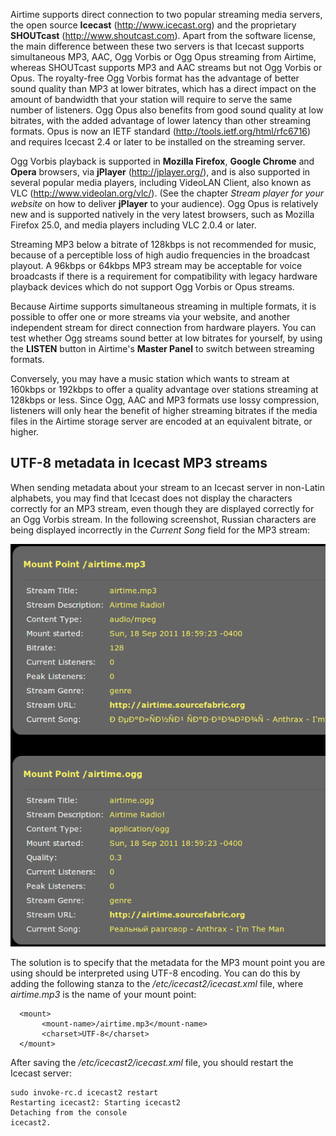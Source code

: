 Airtime supports direct connection to two popular streaming media servers, the open source **Icecast** (<http://www.icecast.org>) and the proprietary **SHOUTcast** (<http://www.shoutcast.com>). Apart from the software license, the main difference between these two servers is that Icecast supports simultaneous MP3, AAC, Ogg Vorbis or Ogg Opus streaming from Airtime, whereas SHOUTcast supports MP3 and AAC streams but not Ogg Vorbis or Opus. The royalty-free Ogg Vorbis format has the advantage of better sound quality than MP3 at lower bitrates, which has a direct impact on the amount of bandwidth that your station will require to serve the same number of listeners. Ogg Opus also benefits from good sound quality at low bitrates, with the added advantage of lower latency than other streaming formats. Opus is now an IETF standard (<http://tools.ietf.org/html/rfc6716>) and requires Icecast 2.4 or later to be installed on the streaming server.

Ogg Vorbis playback is supported in **Mozilla Firefox**, **Google Chrome** and **Opera** browsers, via **jPlayer** (<http://jplayer.org/>), and is also supported in several popular media players, including VideoLAN Client, also known as VLC (<http://www.videolan.org/vlc/>). (See the chapter *Stream player for your website* on how to deliver **jPlayer** to your audience). Ogg Opus is relatively new and is supported natively in the very latest browsers, such as Mozilla Firefox 25.0, and media players including VLC 2.0.4 or later.

Streaming MP3 below a bitrate of 128kbps is not recommended for music, because of a perceptible loss of high audio frequencies in the broadcast playout. A 96kbps or 64kbps MP3 stream may be acceptable for voice broadcasts if there is a requirement for compatibility with legacy hardware playback devices which do not support Ogg Vorbis or Opus streams.

Because Airtime supports simultaneous streaming in multiple formats, it is possible to offer one or more streams via your website, and another independent stream for direct connection from hardware players. You can test whether Ogg streams sound better at low bitrates for yourself, by using the **LISTEN** button in Airtime's **Master Panel** to switch between streaming formats.

Conversely, you may have a music station which wants to stream at 160kbps or 192kbps to offer a quality advantage over stations streaming at 128kbps or less. Since Ogg, AAC and MP3 formats use lossy compression, listeners will only hear the benefit of higher streaming bitrates if the media files in the Airtime storage server are encoded at an equivalent bitrate, or higher.

UTF-8 metadata in Icecast MP3 streams
-------------------------------------

When sending metadata about your stream to an Icecast server in non-Latin alphabets, you may find that Icecast does not display the characters correctly for an MP3 stream, even though they are displayed correctly for an Ogg Vorbis stream. In the following screenshot, Russian characters are being displayed incorrectly in the *Current Song* field for the MP3 stream:

![](static/Screenshot223-Icecast_UTF-8_metadata.png)

The solution is to specify that the metadata for the MP3 mount point you are using should be interpreted using UTF-8 encoding. You can do this by adding the following stanza to the */etc/icecast2/icecast.xml* file, where *airtime.mp3* is the name of your mount point:

      <mount>
           <mount-name>/airtime.mp3</mount-name>
           <charset>UTF-8</charset>
      </mount>

After saving the */etc/icecast2/icecast.xml* file, you should restart the Icecast server:

    sudo invoke-rc.d icecast2 restart
    Restarting icecast2: Starting icecast2
    Detaching from the console
    icecast2.
